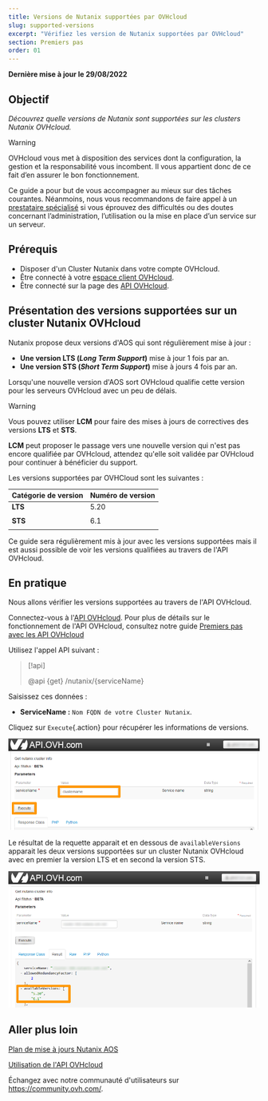 ```yaml
---
title: Versions de Nutanix supportées par OVHcloud
slug: supported-versions
excerpt: "Vérifiez les version de Nutanix supportées par OVHcloud"
section: Premiers pas
order: 01
---
```


**Dernière mise à jour le 29/08/2022**

## Objectif

*Découvrez quelle versions de Nutanix sont supportées sur les clusters Nutanix OVHcloud.*

> [!warning]
> OVHcloud vous met à disposition des services dont la configuration, la gestion et la responsabilité vous incombent. Il vous appartient donc de ce fait d’en assurer le bon fonctionnement.
>
> Ce guide a pour but de vous accompagner au mieux sur des tâches courantes. Néanmoins, nous vous recommandons de faire appel à un [prestataire spécialisé](https://partner.ovhcloud.com/fr/) si vous éprouvez des difficultés ou des doutes concernant l’administration, l’utilisation ou la mise en place d’un service sur un serveur.
>

## Prérequis

- Disposer d'un Cluster Nutanix dans votre compte OVHcloud.
- Être connecté à votre [espace client OVHcloud](https://www.ovh.com/auth/?action=gotomanager&from=https://www.ovh.com/fr/&ovhSubsidiary=fr).
- Être connecté sur la page des [API OVHcloud](https://api.ovh.com/).

## Présentation des versions supportées sur un cluster Nutanix OVHcloud

Nutanix propose deux versions d'AOS qui sont régulièrement mise à jour :

- **Une version LTS (*Long Term Support*)** mise à jour 1 fois par an. 
- **Une version STS (*Short Term Support*)** mise à jours 4 fois par an.


Lorsqu'une nouvelle version d'AOS sort OVHcloud qualifie cette version pour les serveurs OVHcloud avec un peu de délais.

> [!warning]
>
> Vous pouvez utiliser **LCM** pour faire des mises à jours de correctives des versions **LTS** et **STS**.
> 
> **LCM** peut proposer le passage vers une nouvelle version qui n'est pas encore qualifiée par OVHcloud, attendez qu'elle soit validée par OVHcloud pour continuer à bénéficier du support.

Les versions supportées par OVHCloud sont les suivantes :

| Catégorie de version          | Numéro de version                      | 
| ----------------------------- | -------------------------------------- | 
| **LTS**                       | 5.20                                   |               
|                               |                                        | 
| **STS**                       | 6.1                                    | 
|                               |                                        |

Ce guide sera régulièrement mis à jour avec les versions supportées mais il est aussi possible de voir les versions qualifiées au travers de l'API OVHcloud.

## En pratique

Nous allons vérifier les versions supportées au travers de l'API OVHcloud.

Connectez-vous à l'[API OVHcloud](https://api.ovh.com). Pour plus de détails sur le fonctionnement de l'API OVHcloud, consultez notre guide [Premiers pas avec les API OVHcloud](https://docs.ovh.com/fr/api/first-steps-with-ovh-api/.)

Utilisez l'appel API suivant :

> [!api]
>
> @api {get} /nutanix/{serviceName}
>

Saisissez ces données :

- **ServiceName :** `Nom FQDN de votre Cluster Nutanix`.

Cliquez sur `Execute`{.action} pour récupérer les informations de versions.

![01 Get version 01](images/01-get-supported-version01.png)

Le résultat de la requette apparait et en dessous de `availableVersions` apparait les deux versions supportées sur un cluster Nutanix OVHcloud avec en premier la version LTS et en second la version STS.

![01 Get version 02](images/01-get-supported-version02.png)

## Aller plus loin

[Plan de mise à jours Nutanix AOS](https://portal.nutanix.com/page/documents/kbs/details?targetId=kA00e000000LIi9CAG)

[Utilisation de l'API OVHcloud](https://docs.ovh.com/fr/api/)

Échangez avec notre communauté d'utilisateurs sur <https://community.ovh.com/>.
